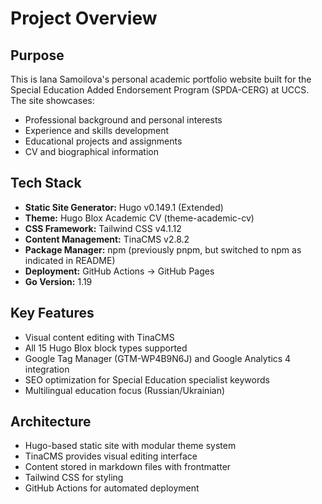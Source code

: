 # Project Overview

## Purpose
This is Iana Samoilova's personal academic portfolio website built for the Special Education Added Endorsement Program (SPDA-CERG) at UCCS. The site showcases:
- Professional background and personal interests
- Experience and skills development
- Educational projects and assignments
- CV and biographical information

## Tech Stack
- **Static Site Generator:** Hugo v0.149.1 (Extended)
- **Theme:** Hugo Blox Academic CV (theme-academic-cv)
- **CSS Framework:** Tailwind CSS v4.1.12
- **Content Management:** TinaCMS v2.8.2
- **Package Manager:** npm (previously pnpm, but switched to npm as indicated in README)
- **Deployment:** GitHub Actions → GitHub Pages
- **Go Version:** 1.19

## Key Features
- Visual content editing with TinaCMS
- All 15 Hugo Blox block types supported
- Google Tag Manager (GTM-WP4B9N6J) and Google Analytics 4 integration
- SEO optimization for Special Education specialist keywords
- Multilingual education focus (Russian/Ukrainian)

## Architecture
- Hugo-based static site with modular theme system
- TinaCMS provides visual editing interface
- Content stored in markdown files with frontmatter
- Tailwind CSS for styling
- GitHub Actions for automated deployment